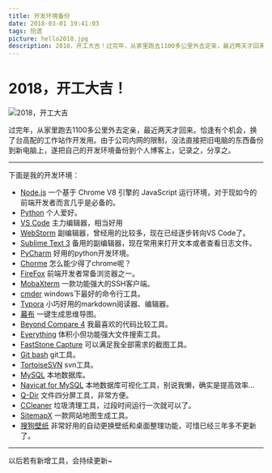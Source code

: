 ```yaml
---
title: 开发环境备份
date: 2018-03-01 19:41:03
tags: 拾遗
picture: hello2018.jpg
description: 2018，开工大吉！过完年，从家里跑去1100多公里外去定亲，最近两天才回来。恰逢有个机会，换了台高配的工作站作开发用。由于公司内网的限制，没法直接把旧电脑的东西备份到新电脑上，遂把自己的开发环境备份到个人博客上，记录之，分享之。
---
```


# 2018，开工大吉！

![2018，开工大吉](hello2018.jpg)

过完年，从家里跑去1100多公里外去定亲，最近两天才回来。恰逢有个机会，换了台高配的工作站作开发用。由于公司内网的限制，没法直接把旧电脑的东西备份到新电脑上，遂把自己的开发环境备份到个人博客上，记录之，分享之。

***

下面是我的开发环境：

- [Node.js](https://nodejs.org/zh-cn/) 一个基于 Chrome V8 引擎的 JavaScript 运行环境，对于现如今的前端开发者而言几乎是必备的。
- [Python](https://www.python.org/) 个人爱好。
- [VS Code](https://code.visualstudio.com/) 主力编辑器，相当好用
- [WebStorm](https://www.jetbrains.com/webstorm/) 副编辑器，曾经用的比较多，现在已经逐步转向VS Code了。
- [Sublime Text 3](https://www.sublimetext.com/3) 备用的副编辑器，现在常用来打开文本或者查看日志文件。
- [PyCharm](https://www.jetbrains.com/pycharm/download/#section=windows) 好用的python开发环境。
- [Chorme](https://www.google.cn/intl/zh-CN/chrome/?brand=CHBD&gclid=EAIaIQobChMI4qaciMrM2QIVR4uPCh2oYAoXEAAYASAAEgIqpvD_BwE) 怎么能少得了chrome呢？
- [FireFox](https://www.mozilla.org/en-US/firefox/) 前端开发者常备浏览器之一。
- [MobaXterm](https://mobaxterm.mobatek.net/) 一款功能强大的SSH客户端。
- [cmder](http://cmder.net/) windows下最好的命令行工具。
- [Typora](https://typora.io/) 小巧好用的markdown阅读器、编辑器。
- [幕布](https://mubu.com/) 一键生成思维导图。
- [Beyond Compare 4](https://www.scootersoftware.com/download.php) 我最喜欢的代码比较工具。
- [Everything](https://everything.en.softonic.com/) 体积小但功能强大文件搜索工具。
- [FastStone Capture](http://www.faststone.org/FSCaptureDetail.htm) 可以满足我全部需求的截图工具。
- [Git bash](https://git-scm.com/downloads) git工具。
- [TortoiseSVN](https://tortoisesvn.net/downloads.html) svn工具。
- [MySQL](https://www.mysql.com/cn/) 本地数据库。
- [Navicat for MySQL](https://www.navicat.com/en/products/navicat-for-mysql) 本地数据库可视化工具，别说我懒，确实是提高效率...
- [Q-Dir](https://www.softwareok.com/?seite=Freeware/Q-Dir) 文件四分屏工具，非常方便。
- [CCleaner](https://www.ccleaner.com/ccleaner) 垃圾清理工具，过段时间运行一次就可以了。
- [SitemapX](http://cn.sitemapx.com/) 一款网站地图生成工具。
- [搜狗壁纸](http://bizhi.sogou.com/index.html) 非常好用的自动更换壁纸和桌面整理功能，可惜已经三年多不更新了。

***

以后若有新增工具，会持续更新~

